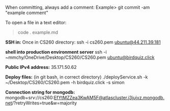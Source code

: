 When committing, always add a comment: 
Example> git commit -am "example comment"

To open a file in a text editor:
> code . example.md

**SSH in:** 
Once in CS260 directory: ssh -i cs260.pem ubuntu@44.211.39.181

**shell into production environment server**
ssh -i ~mmchy/OneDrive/Desktop/CS260/CS260.pem ubuntu@birdquiz.click

**Public IPv4 address:** 35.171.50.62

**Deploy files:** (in git bash, in correct directory) ./deployService.sh -k ~/Desktop/CS260/CS260.pem -h birdquiz.click -s simon



**Connection string for mongodb:**
mongodb+srv://cs260:EfYtMZZea3KwAM5F@atlascluster.j3jujvz.mongodb.net/?retryWrites=true&w=majority

